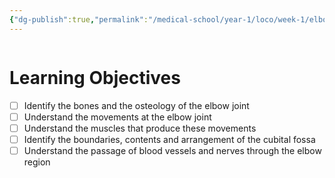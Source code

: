 ```yaml
---
{"dg-publish":true,"permalink":"/medical-school/year-1/loco/week-1/elbow-anatomy/","tags":["loco"],"updated":"2025-01-10T14:04:16.258+00:00"}
---
```


```table-of-contents
```
# Learning Objectives
- [ ] Identify the bones and the osteology of the elbow joint
- [ ] Understand the movements at the elbow joint
- [ ] Understand the muscles that produce these movements
- [ ] Identify the boundaries, contents and arrangement of the cubital fossa
- [ ] Understand the passage of blood vessels and nerves through the elbow region

# 